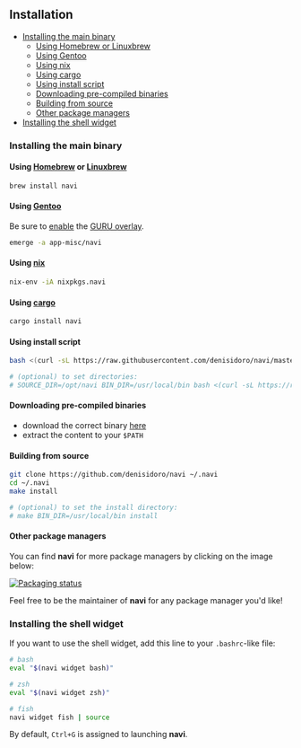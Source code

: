 Installation
------------

* [Installing the main binary](#installing-the-main-binary)
    * [Using Homebrew or Linuxbrew](#using-homebrew-or-linuxbrew)
    * [Using Gentoo](#using-gentoo)
    * [Using nix](#using-nix)
    * [Using cargo](#using-cargo)
    * [Using install script](#using-install-script)
    * [Downloading pre-compiled binaries](#downloading-pre-compiled-binaries)
    * [Building from source](#building-from-source)
    * [Other package managers](#other-package-managers)
* [Installing the shell widget](#installing-the-shell-widget)

### Installing the main binary

#### Using [Homebrew](http://brew.sh/) or [Linuxbrew](http://linuxbrew.sh/)

```sh
brew install navi
```

#### Using [Gentoo](https://gentoo.org/)

Be sure to [enable](https://wiki.gentoo.org/wiki/Ebuild_repository) the [GURU overlay](https://gpo.zugaina.org/Overlays/guru/app-misc/navi).

```sh
emerge -a app-misc/navi
```

#### Using [nix](https://nixos.org/)

```sh
nix-env -iA nixpkgs.navi
```

#### Using [cargo](https://github.com/rust-lang/cargo)

```bash
cargo install navi
```

#### Using install script

```bash
bash <(curl -sL https://raw.githubusercontent.com/denisidoro/navi/master/scripts/install)

# (optional) to set directories:
# SOURCE_DIR=/opt/navi BIN_DIR=/usr/local/bin bash <(curl -sL https://raw.githubusercontent.com/denisidoro/navi/master/scripts/install)
```

#### Downloading pre-compiled binaries

- download the correct binary [here](https://github.com/denisidoro/navi/releases/latest)
- extract the content to your `$PATH`

#### Building from source

```bash
git clone https://github.com/denisidoro/navi ~/.navi
cd ~/.navi
make install 

# (optional) to set the install directory:
# make BIN_DIR=/usr/local/bin install
```

#### Other package managers

You can find **navi** for more package managers by clicking on the image below: 

[![Packaging status](https://repology.org/badge/vertical-allrepos/navi.svg)](https://repology.org/project/navi/versions)

Feel free to be the maintainer of **navi** for any package manager you'd like!

### Installing the shell widget

If you want to use the shell widget, add this line to your `.bashrc`-like file:
```sh
# bash
eval "$(navi widget bash)"

# zsh
eval "$(navi widget zsh)"

# fish
navi widget fish | source
```

By default, `Ctrl+G` is assigned to launching **navi**.
